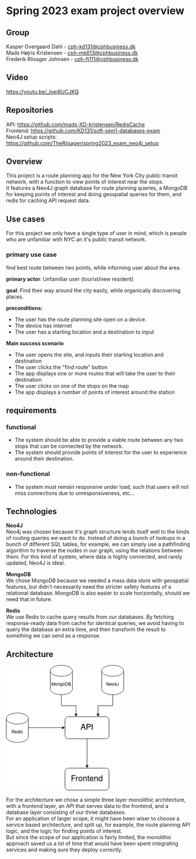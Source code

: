 # Spring 2023 exam project overview

## Group
Kasper Overgaard Dahl - cph-kd131@cphbusiness.dk<br>
Mads Højris Kristensen - cph-mk613@cphbusiness.dk<br>
Frederik Riisager Johnsen - cph-fj111@cphbusiness.dk

## Video
https://youtu.be/_loei6UCJKQ

## Repositories
API: https://github.com/mads-XD-kristensen/RedisCache<br>
Frontend: https://github.com/KD131/soft-sem1-databases-exam<br>
Neo4J setup scripts: https://github.com/TheRiisager/spring2023_exam_neo4j_setup<br>

## Overview
This project is a route planning app for the New York City public transit network, with a function to view points of interest near the stops.<br>
It features a Neo4J graph database for route planning queries, a MongoDB for keeping points of interest and doing geospatial queries for them, and redis for caching API request data.<br>

## Use cases
For this project we only have a single type of user in mind, which is people who are unfamiliar with NYC an it's public transit network. 

### primary use case
find best route between two points, while informing user about the area.

**primary actor**: Unfamiliar user (tourist/new resident)

**goal**: Find their way around the city easily, while organically discovering places.

**preconditions**:<br>
- The user has the route planning site open on a device.
- The device has internet
- The user has a starting location and a destination to input

**Main success scenario**<br>
- The user opens the site, and inputs their starting location and destination
- The user clicks the "find route" button
- The app displays one or more routes that will take the user to their destination
- The user clicks on one of the stops on the map
- The app displays a number of points of interest around the station 

## requirements
### functional
- The system should be able to provide a viable route between any two stops that can be connected by the network.
- The system should provide points of interest for the user to experience around their destination.

### non-functional
- The system must remain responsive under load, such that users will not miss connections due to unresponsiveness, etc...

## Technologies

**Neo4J**<br>
Neo4j was chosen because it's graph structure lends itself well to the kinds of routing queries we want to do. Instead of doing a bunch of lookups in a bunch of different SQL tables, for example, we can simply use a pathfinding algorithm to traverse the nodes in our graph, using the relations between them. For this kind of system, where data is highly connected, and rarely updated, Neo4J is ideal.<br>

**MongoDB**<br>
We chose MongoDB because we needed a mass data store with geospatial features, but didn't necessarily need the stricter safety features of a relational database. MongoDB is also easier to scale horizontally, should we need that in future.

**Redis**<br>
We use Redis to cache query results from our databases. By fetching response-ready data from cache for identical queries, we avoid having to query the database an extra time, and then transform the result to something we can send as a response.

## Architecture
![architecture](architecture.png)

For the architecture we chose a simple three layer monolithic architecture, with a frontend layer, an API that serves data to the frontend, and a database layer consisting of our three databases.<br>
For an application of larger scope, it might have been wiser to choose a service based architecture, and split up, for example, the route planning API logic, and the logic for finding points of interest.<br>
But since the scope of our application is fairly limited, the monolithic approach saved us a lot of time that would have been spent integrating services and making sure they deploy correctly.

